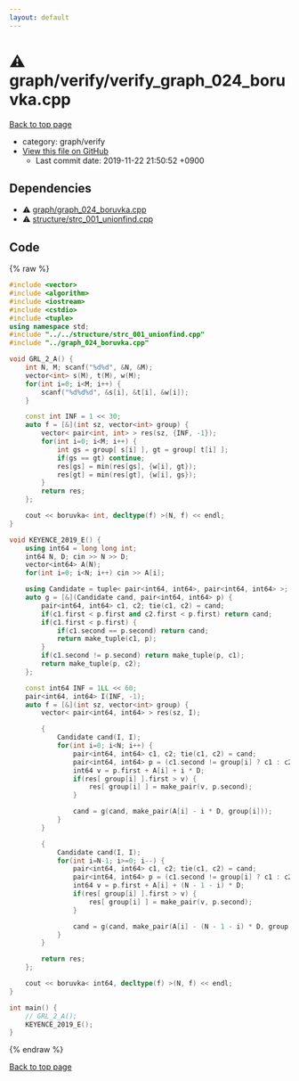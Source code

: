 ```yaml
---
layout: default
---
```


<!-- mathjax config similar to math.stackexchange -->
<script type="text/javascript" async
  src="https://cdnjs.cloudflare.com/ajax/libs/mathjax/2.7.5/MathJax.js?config=TeX-MML-AM_CHTML">
</script>
<script type="text/x-mathjax-config">
  MathJax.Hub.Config({
    TeX: { equationNumbers: { autoNumber: "AMS" }},
    tex2jax: {
      inlineMath: [ ['$','$'] ],
      processEscapes: true
    },
    "HTML-CSS": { matchFontHeight: false },
    displayAlign: "left",
    displayIndent: "2em"
  });
</script>

<script type="text/javascript" src="https://cdnjs.cloudflare.com/ajax/libs/jquery/3.4.1/jquery.min.js"></script>
<script src="https://cdn.jsdelivr.net/npm/jquery-balloon-js@1.1.2/jquery.balloon.min.js" integrity="sha256-ZEYs9VrgAeNuPvs15E39OsyOJaIkXEEt10fzxJ20+2I=" crossorigin="anonymous"></script>
<script type="text/javascript" src="../../../assets/js/copy-button.js"></script>
<link rel="stylesheet" href="../../../assets/css/copy-button.css" />


# :warning: graph/verify/verify_graph_024_boruvka.cpp
<a href="../../../index.html">Back to top page</a>

* category: graph/verify
* <a href="{{ site.github.repository_url }}/blob/master/graph/verify/verify_graph_024_boruvka.cpp">View this file on GitHub</a>
    - Last commit date: 2019-11-22 21:50:52 +0900




## Dependencies
* :warning: <a href="../graph_024_boruvka.cpp.html">graph/graph_024_boruvka.cpp</a>
* :warning: <a href="../../structure/strc_001_unionfind.cpp.html">structure/strc_001_unionfind.cpp</a>


## Code
{% raw %}
```cpp
#include <vector>
#include <algorithm>
#include <iostream>
#include <cstdio>
#include <tuple>
using namespace std;
#include "../../structure/strc_001_unionfind.cpp"
#include "../graph_024_boruvka.cpp"

void GRL_2_A() {
    int N, M; scanf("%d%d", &N, &M);
    vector<int> s(M), t(M), w(M);
    for(int i=0; i<M; i++) {
        scanf("%d%d%d", &s[i], &t[i], &w[i]);
    }

    const int INF = 1 << 30;
    auto f = [&](int sz, vector<int> group) {
        vector< pair<int, int> > res(sz, {INF, -1});
        for(int i=0; i<M; i++) {
            int gs = group[ s[i] ], gt = group[ t[i] ];
            if(gs == gt) continue;
            res[gs] = min(res[gs], {w[i], gt});
            res[gt] = min(res[gt], {w[i], gs});
        }
        return res;
    };

    cout << boruvka< int, decltype(f) >(N, f) << endl;
}

void KEYENCE_2019_E() {
    using int64 = long long int;
    int64 N, D; cin >> N >> D;
    vector<int64> A(N);
    for(int i=0; i<N; i++) cin >> A[i];

    using Candidate = tuple< pair<int64, int64>, pair<int64, int64> >;
    auto g = [&](Candidate cand, pair<int64, int64> p) {
        pair<int64, int64> c1, c2; tie(c1, c2) = cand;
        if(c1.first < p.first and c2.first < p.first) return cand;
        if(c1.first < p.first) {
            if(c1.second == p.second) return cand;
            return make_tuple(c1, p);
        }
        if(c1.second != p.second) return make_tuple(p, c1);
        return make_tuple(p, c2);
    };

    const int64 INF = 1LL << 60;
    pair<int64, int64> I(INF, -1);
    auto f = [&](int sz, vector<int> group) {
        vector< pair<int64, int64> > res(sz, I);

        {
            Candidate cand(I, I);
            for(int i=0; i<N; i++) {
                pair<int64, int64> c1, c2; tie(c1, c2) = cand;
                pair<int64, int64> p = (c1.second != group[i] ? c1 : c2);
                int64 v = p.first + A[i] + i * D;
                if(res[ group[i] ].first > v) {
                    res[ group[i] ] = make_pair(v, p.second);
                }

                cand = g(cand, make_pair(A[i] - i * D, group[i]));
            }
        }

        {
            Candidate cand(I, I);
            for(int i=N-1; i>=0; i--) {
                pair<int64, int64> c1, c2; tie(c1, c2) = cand;
                pair<int64, int64> p = (c1.second != group[i] ? c1 : c2);
                int64 v = p.first + A[i] + (N - 1 - i) * D;
                if(res[ group[i] ].first > v) {
                    res[ group[i] ] = make_pair(v, p.second);
                }

                cand = g(cand, make_pair(A[i] - (N - 1 - i) * D, group[i]));
            }
        }

        return res;
    };

    cout << boruvka< int64, decltype(f) >(N, f) << endl;
}

int main() {
    // GRL_2_A();
    KEYENCE_2019_E();
}

```
{% endraw %}

<a href="../../../index.html">Back to top page</a>

